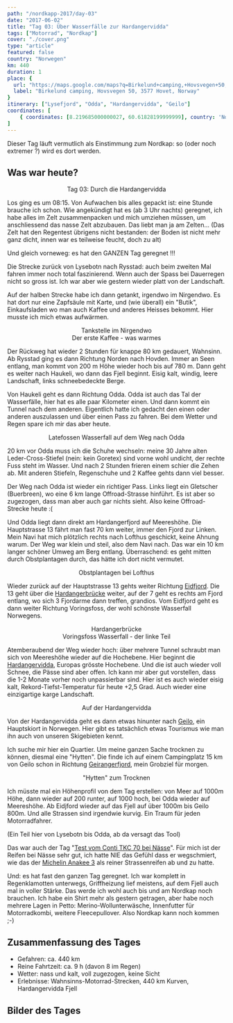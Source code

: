 ```yaml
---
path: "/nordkapp-2017/day-03"
date: "2017-06-02"
title: "Tag 03: Über Wasserfälle zur Hardangervidda"
tags: ["Motorrad", "Nordkap"]
cover: "./cover.png"
type: "article"
featured: false
country: "Norwegen"
km: 440
duration: 1
place: {
  url: "https://maps.google.com/maps?q=Birkelund+camping,+Hovsvegen+50,+3577+Hovet,+Norway@60.61828199999999,8.219685000000027&z=10",
  label: "Birkelund camping, Hovsvegen 50, 3577 Hovet, Norway"
}
itinerary: ["Lysefjord", "Odda", "Hardangervidda", "Geilo"]
coordinates: [
    { coordinates: [8.219685000000027, 60.61828199999999], country: 'Norwegen' },
]
---
```


Dieser Tag läuft vermutlich als Einstimmung zum Nordkap: so (oder noch extremer ?) wird es dort werden.

## Was war heute?

<rehype-image src="Tour-Day-03.png"><center>Tag 03: Durch die Hardangervidda</center></rehype-image>

Los ging es um 08:15. Von Aufwachen bis alles gepackt ist: eine Stunde brauche ich schon. Wie angekündigt hat es (ab 3 Uhr nachts) geregnet, ich habe alles im Zelt zusammenpacken und mich umziehen müssen, um anschliessend das nasse Zelt abzubauen. Das liebt man ja am Zelten...
(Das Zelt hat den Regentest übrigens nicht bestanden: der Boden ist nicht mehr ganz dicht, innen war es teilweise feucht, doch zu alt)

Und gleich vorneweg: es hat den GANZEN Tag geregnet !!!

Die Strecke zurück von Lysebotn nach Rysstad: auch beim zweiten Mal fahren immer noch total faszinierend. Wenn auch der Spass bei Dauerregen nicht so gross ist. Ich war aber wie gestern wieder platt von der Landschaft.

Auf der halben Strecke habe ich dann getankt, irgendwo im Nirgendwo. Es hat dort nur eine Zapfsäule mit Karte, und (wie überall) ein "Butik", Einkaufsladen wo man auch Kaffee und anderes Heisses bekommt. Hier musste ich mich etwas aufwärmen.

<photo-composition>
<rehype-image src="IMG_1519.JPG"><center>Tankstelle im Nirgendwo</center></rehype-image>
<rehype-image src="IMG_1550.JPG"><center>Der erste Kaffee - was warmes</center></rehype-image>
</photo-composition>

Der Rückweg hat wieder 2 Stunden für knappe 80 km gedauert, Wahnsinn. Ab Rysstad ging es dann Richtung Norden nach Hovden. Immer an Seen entlang, man kommt von 200 m Höhe wieder hoch bis auf 780 m. Dann geht es weiter nach Haukeli, wo dann das Fjell beginnt. Eisig kalt, windig, leere Landschaft, links schneebedeckte Berge.

<rehype-image src="IMG_1575.JPG"><center></center></rehype-image>

Von Haukeli geht es dann Richtung Odda. Odda ist auch das Tal der Wasserfälle, hier hat es alle paar Kilometer einen. Und dann kommt ein Tunnel nach dem anderen. Eigentlich hatte ich gedacht den einen oder anderen auszulassen und über einen Pass zu fahren. Bei dem Wetter und Regen spare ich mir das aber heute.

<rehype-image src="IMG_1584.JPG"><center>Latefossen Wasserfall auf dem Weg nach Odda</center></rehype-image>

20 km vor Odda muss ich die Schuhe wechseln: meine 30 Jahre alten Leder-Cross-Stiefel (nein: kein Goretex) sind vorne wohl undicht, der rechte Fuss steht im Wasser. Und nach 2 Stunden frieren einem schier die Zehen ab. Mit anderen Stiefeln, Regenschuhe und 2 Kaffee gehts dann viel besser.

Der Weg nach Odda ist wieder ein richtiger Pass. Links liegt ein Gletscher (Buerbreen), wo eine 6 km lange Offroad-Strasse hinführt. Es ist aber so zugezogen, dass man aber auch gar nichts sieht. Also keine Offroad-Strecke heute :(

Und Odda liegt dann direkt am Hardangerfjord auf Meereshöhe. Die Hauptstrasse 13 fährt man fast 70 km weiter, immer den Fjord zur Linken. Mein Navi hat mich plötzlich rechts nach Lofthus geschickt, keine Ahnung warum. Der Weg war klein und steil, also dem Navi nach. Das war ein 10 km langer schöner Umweg am Berg entlang. Überraschend: es geht mitten durch Obstplantagen durch, das hätte ich dort nicht vermutet.

<rehype-image src="IMG_1596.JPG"><center>Obstplantagen bei Lofthus</center></rehype-image>

Wieder zurück auf der Hauptstrasse 13 gehts weiter Richtung [Eidfjord](https://de.wikipedia.org/wiki/Eidfjord_(Meeresarm)). Die 13 geht über die [Hardangerbrücke](https://de.wikipedia.org/wiki/Hardangerbr%C3%BCcke) weiter, auf der 7 geht es rechts am Fjord entlang, wo sich 3 Fjordarme dann treffen, grandios. Vom Eidfjord geht es dann weiter Richtung Voringsfoss, der wohl schönste Wasserfall Norwegens.

<photo-composition>
<rehype-image src="IMG_1616.JPG"><center>Hardangerbrücke</center></rehype-image>
<rehype-image src="IMG_1639.JPG"><center>Voringsfoss Wasserfall - der linke Teil</center></rehype-image>
</photo-composition>

Atemberaubend der Weg wieder hoch: über mehrere Tunnel schraubt man sich von Meereshöhe wieder auf die Hochebene. Hier beginnt die [Hardangervidda](https://de.wikipedia.org/wiki/Hardangervidda), Europas grösste Hochebene. Und die ist auch wieder voll Schnee, die Pässe sind aber offen. Ich kann mir aber gut vorstellen, dass die 1-2 Monate vorher noch unpassierbar sind. Hier ist es auch wieder eisig kalt, Rekord-Tiefst-Temperatur für heute +2,5 Grad. Auch wieder eine einzigartige karge Landschaft.

<rehype-image src="IMG_1664.JPG"><center>Auf der Hardangervidda</center></rehype-image>

Von der Hardangervidda geht es dann etwas hinunter nach [Geilo](https://de.wikipedia.org/wiki/Geilo), ein Hauptskiort in Norwegen. Hier gibt es tatsächlich etwas Tourismus wie man ihn auch von unseren Skigebieten kennt.

Ich suche mir hier ein Quartier. Um meine ganzen Sache trocknen zu können, diesmal eine "Hytten". Die finde ich auf einem Campingplatz 15 km von Geilo schon in Richtung [Geirangerfjord](https://de.wikipedia.org/wiki/Geirangerfjord), mein Grobziel für morgen.

<rehype-image src="IMG_1677.JPG"><center>"Hytten" zum Trocknen</center></rehype-image>

Ich müsste mal ein Höhenprofil von dem Tag erstellen: von Meer auf 1000m Höhe, dann wieder auf 200 runter, auf 1000 hoch, bei Odda wieder auf Meereshöhe. Ab Eidjford wieder auf das Fjell auf über 1000m bis  Geilo 800m. Und alle Strassen sind irgendwie kurvig. Ein Traum für jeden Motorradfahrer.

(Ein Teil hier von Lysebotn bis Odda, ab da versagt das Tool)

<rehype-image src="Tour-Day-03-altitude-profile.png"><center></center></rehype-image>

Das war auch der Tag "[Test vom Conti TKC 70 bei Nässe](http://www.gs-forum.eu/reifen-111/conti-tkc-70-a-104248/index90.html)". Für mich ist der Reifen bei Nässe sehr gut, ich hatte NIE das Gefühl dass er wegschmiert, wie das der [Michelin Anakee 3](http://www.testberichte.de/p/michelin-tests/anakee-3-testbericht.html) als reiner Strassenreifen ab und zu hatte.

Und: es hat fast den ganzen Tag geregnet. Ich war komplett in Regenklamotten unterwegs, Griffheizung lief meistens, auf dem Fjell auch mal in voller Stärke. Das werde ich wohl auch bis und am Nordkap noch brauchen. Ich habe ein Shirt mehr als gestern getragen, aber habe noch mehrere Lagen in Petto: Merino-Wollunterwäsche, Innenfutter für Motorradkombi, weitere Fleecepullover. Also Nordkap kann noch kommen ;-)

## Zusammenfassung des Tages

* Gefahren: ca. 440 km
* Reine Fahrtzeit: ca. 9 h (davon 8 im Regen)
* Wetter: nass und kalt, voll zugezogen, keine Sicht
* Erlebnisse: Wahnsinns-Motorrad-Strecken, 440 km Kurven, Hardangervidda Fjell

## Bilder des Tages

<photo-composition>
<rehype-image src="IMG_1496.JPG"><center></center></rehype-image>
<rehype-image src="IMG_1510.JPG"><center></center></rehype-image>
<rehype-image src="IMG_1564.JPG"><center></center></rehype-image>
<rehype-image src="IMG_1602.JPG"><center></center></rehype-image>
<rehype-image src="IMG_1605.JPG"><center></center></rehype-image>
<rehype-image src="IMG_1621.JPG"><center></center></rehype-image>
<rehype-image src="IMG_1622.JPG"><center></center></rehype-image>
<rehype-image src="IMG_1626.JPG"><center></center></rehype-image>
<rehype-image src="IMG_1644.JPG"><center></center></rehype-image>
</photo-composition>




